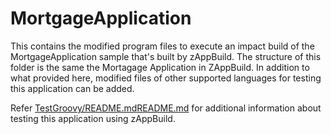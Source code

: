 # MortgageApplication
This contains the modified program files to execute an impact build of the MortgageApplication sample that's built by zAppBuild. The structure of this folder is the same the Mortagage Application in ZAppBuild. In addition to what provided here, modified files of other supported languages for testing this application can be added.

Refer [TestGroovy/README.md](/test/README.md)[README.md](/test/testScripts/README.md) for additional information about testing this application using zAppBuild.
